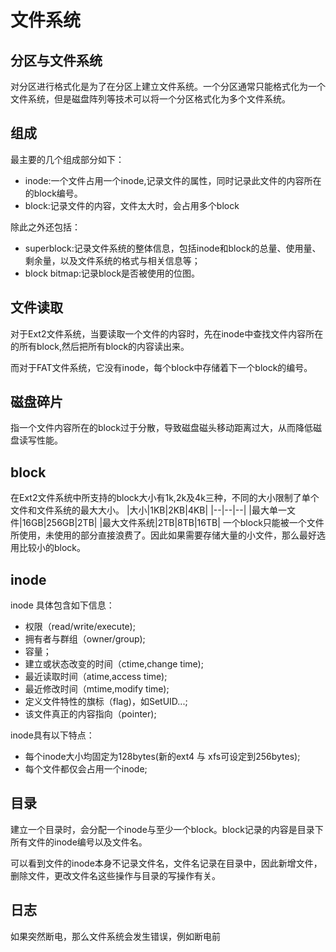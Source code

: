 # 文件系统
## 分区与文件系统
对分区进行格式化是为了在分区上建立文件系统。一个分区通常只能格式化为一个文件系统，但是磁盘阵列等技术可以将一个分区格式化为多个文件系统。

## 组成
最主要的几个组成部分如下：
- inode:一个文件占用一个inode,记录文件的属性，同时记录此文件的内容所在的block编号。
- block:记录文件的内容，文件太大时，会占用多个block

除此之外还包括：
- superblock:记录文件系统的整体信息，包括inode和block的总量、使用量、剩余量，以及文件系统的格式与相关信息等；
- block bitmap:记录block是否被使用的位图。

## 文件读取
对于Ext2文件系统，当要读取一个文件的内容时，先在inode中查找文件内容所在的所有block,然后把所有block的内容读出来。

而对于FAT文件系统，它没有inode，每个block中存储着下一个block的编号。

## 磁盘碎片
指一个文件内容所在的block过于分散，导致磁盘磁头移动距离过大，从而降低磁盘读写性能。

## block
在Ext2文件系统中所支持的block大小有1k,2k及4k三种，不同的大小限制了单个文件和文件系统的最大大小。
|大小|1KB|2KB|4KB|
|--|--|--|
|最大单一文件|16GB|256GB|2TB|
|最大文件系统|2TB|8TB|16TB|
一个block只能被一个文件所使用，未使用的部分直接浪费了。因此如果需要存储大量的小文件，那么最好选用比较小的block。

## inode
inode 具体包含如下信息：
- 权限（read/write/execute);
- 拥有者与群组（owner/group);
- 容量；
- 建立或状态改变的时间（ctime,change time);
- 最近读取时间（atime,access time);
- 最近修改时间（mtime,modify time);
- 定义文件特性的旗标（flag)，如SetUID...;
- 该文件真正的内容指向（pointer);

inode具有以下特点：
- 每个inode大小均固定为128bytes(新的ext4 与 xfs可设定到256bytes);
- 每个文件都仅会占用一个inode;

## 目录
建立一个目录时，会分配一个inode与至少一个block。block记录的内容是目录下所有文件的inode编号以及文件名。

可以看到文件的inode本身不记录文件名，文件名记录在目录中，因此新增文件，删除文件，更改文件名这些操作与目录的写操作有关。

## 日志
如果突然断电，那么文件系统会发生错误，例如断电前
